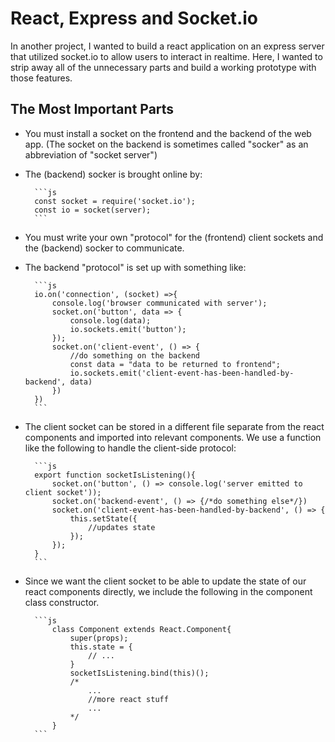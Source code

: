# React, Express and Socket.io

In another project, I wanted to build a react application on an express server that utilized socket.io to allow users to interact in realtime. Here, I wanted to strip away all of the unnecessary parts and build a working prototype with those features.

## The Most Important Parts

* You must install a socket on the frontend and the backend of the web app. (The socket on the backend is sometimes called "socker" as an abbreviation of "socket server")
* The (backend) socker is brought online by:

        ```js
        const socket = require('socket.io');
        const io = socket(server);
        ```

* You must write your own "protocol" for the (frontend) client sockets and the (backend) socker to communicate.

* The backend "protocol" is set up with something like:

        ```js
        io.on('connection', (socket) =>{
            console.log('browser communicated with server');
            socket.on('button', data => {
                console.log(data);
                io.sockets.emit('button');
            });
            socket.on('client-event', () => {
                //do something on the backend
                const data = "data to be returned to frontend";
                io.sockets.emit('client-event-has-been-handled-by-backend', data)
            })
        })
        ```

* The client socket can be stored in a different file separate from the react components and imported into relevant components. We use a function like the following to handle the client-side protocol:

        ```js
        export function socketIsListening(){
            socket.on('button', () => console.log('server emitted to client socket'));
            socket.on('backend-event', () => {/*do something else*/})
            socket.on('client-event-has-been-handled-by-backend', () => {
                this.setState({
                    //updates state
                });
            });
        }
        ```

* Since we want the client socket to be able to update the state of our react components directly, we include the following in the component class constructor.

        ```js
            class Component extends React.Component{
                super(props);
                this.state = {
                    // ...
                }
                socketIsListening.bind(this)();
                /*
                    ...
                    //more react stuff
                    ...
                */
            }
        ```
